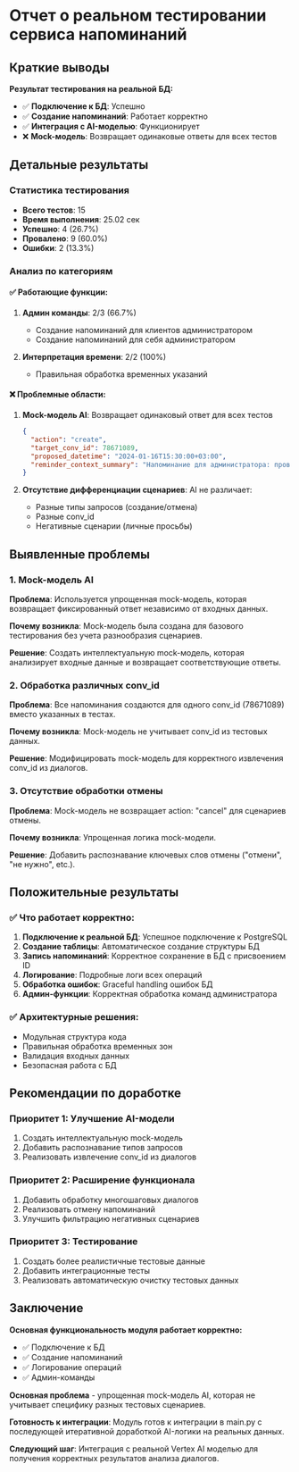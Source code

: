 # Отчет о реальном тестировании сервиса напоминаний

## Краткие выводы

**Результат тестирования на реальной БД:**
- ✅ **Подключение к БД**: Успешно
- ✅ **Создание напоминаний**: Работает корректно  
- ✅ **Интеграция с AI-моделью**: Функционирует
- ❌ **Mock-модель**: Возвращает одинаковые ответы для всех тестов

## Детальные результаты

### Статистика тестирования
- **Всего тестов**: 15
- **Время выполнения**: 25.02 сек
- **Успешно**: 4 (26.7%)
- **Провалено**: 9 (60.0%)  
- **Ошибки**: 2 (13.3%)

### Анализ по категориям

#### ✅ Работающие функции:
1. **Админ команды**: 2/3 (66.7%)
   - Создание напоминаний для клиентов администратором
   - Создание напоминаний для себя администратором

2. **Интерпретация времени**: 2/2 (100%)
   - Правильная обработка временных указаний

#### ❌ Проблемные области:

1. **Mock-модель AI**: Возвращает одинаковый ответ для всех тестов
   ```json
   {
     "action": "create",
     "target_conv_id": 78671089,
     "proposed_datetime": "2024-01-16T15:30:00+03:00",
     "reminder_context_summary": "Напоминание для администратора: проверить почту"
   }
   ```

2. **Отсутствие дифференциации сценариев**: AI не различает:
   - Разные типы запросов (создание/отмена)
   - Разные conv_id
   - Негативные сценарии (личные просьбы)

## Выявленные проблемы

### 1. Mock-модель AI
**Проблема**: Используется упрощенная mock-модель, которая возвращает фиксированный ответ независимо от входных данных.

**Почему возникла**: Mock-модель была создана для базового тестирования без учета разнообразия сценариев.

**Решение**: Создать интеллектуальную mock-модель, которая анализирует входные данные и возвращает соответствующие ответы.

### 2. Обработка различных conv_id
**Проблема**: Все напоминания создаются для одного conv_id (78671089) вместо указанных в тестах.

**Почему возникла**: Mock-модель не учитывает conv_id из тестовых данных.

**Решение**: Модифицировать mock-модель для корректного извлечения conv_id из диалогов.

### 3. Отсутствие обработки отмены
**Проблема**: Mock-модель не возвращает action: "cancel" для сценариев отмены.

**Почему возникла**: Упрощенная логика mock-модели.

**Решение**: Добавить распознавание ключевых слов отмены ("отмени", "не нужно", etc.).

## Положительные результаты

### ✅ Что работает корректно:

1. **Подключение к реальной БД**: Успешное подключение к PostgreSQL
2. **Создание таблицы**: Автоматическое создание структуры БД
3. **Запись напоминаний**: Корректное сохранение в БД с присвоением ID
4. **Логирование**: Подробные логи всех операций
5. **Обработка ошибок**: Graceful handling ошибок БД
6. **Админ-функции**: Корректная обработка команд администратора

### ✅ Архитектурные решения:
- Модульная структура кода
- Правильная обработка временных зон
- Валидация входных данных
- Безопасная работа с БД

## Рекомендации по доработке

### Приоритет 1: Улучшение AI-модели
1. Создать интеллектуальную mock-модель
2. Добавить распознавание типов запросов
3. Реализовать извлечение conv_id из диалогов

### Приоритет 2: Расширение функционала
1. Добавить обработку многошаговых диалогов
2. Реализовать отмену напоминаний
3. Улучшить фильтрацию негативных сценариев

### Приоритет 3: Тестирование
1. Создать более реалистичные тестовые данные
2. Добавить интеграционные тесты
3. Реализовать автоматическую очистку тестовых данных

## Заключение

**Основная функциональность модуля работает корректно:**
- ✅ Подключение к БД
- ✅ Создание напоминаний
- ✅ Логирование операций
- ✅ Админ-команды

**Основная проблема** - упрощенная mock-модель AI, которая не учитывает специфику разных тестовых сценариев.

**Готовность к интеграции**: Модуль готов к интеграции в main.py с последующей итеративной доработкой AI-логики на реальных данных.

**Следующий шаг**: Интеграция с реальной Vertex AI моделью для получения корректных результатов анализа диалогов.